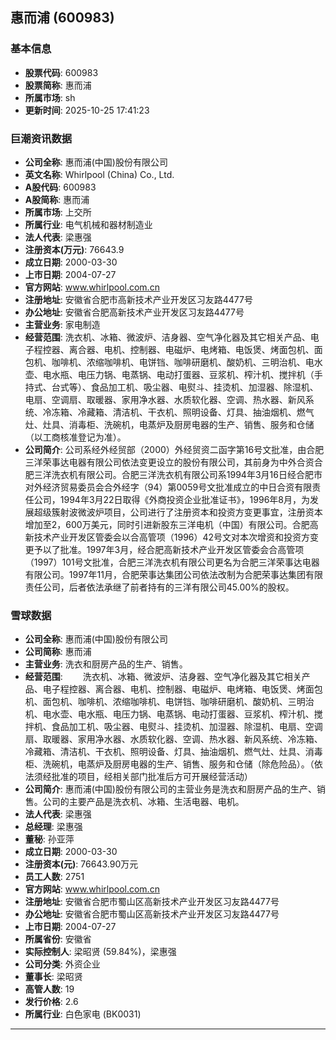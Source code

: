 ## 惠而浦 (600983)

### 基本信息

- **股票代码**: 600983
- **股票简称**: 惠而浦
- **所属市场**: sh
- **更新时间**: 2025-10-25 17:41:23

### 巨潮资讯数据

- **公司全称**: 惠而浦(中国)股份有限公司
- **英文名称**: Whirlpool (China) Co., Ltd.
- **A股代码**: 600983
- **A股简称**: 惠而浦
- **所属市场**: 上交所
- **所属行业**: 电气机械和器材制造业
- **法人代表**: 梁惠强
- **注册资本(万元)**: 76643.9
- **成立日期**: 2000-03-30
- **上市日期**: 2004-07-27
- **官方网站**: www.whirlpool.com.cn
- **注册地址**: 安徽省合肥市高新技术产业开发区习友路4477号
- **办公地址**: 安徽省合肥高新技术产业开发区习友路4477号
- **主营业务**: 家电制造
- **经营范围**: 洗衣机、冰箱、微波炉、洁身器、空气净化器及其它相关产品、电子程控器、离合器、电机、控制器、电磁炉、电烤箱、电饭煲、烤面包机、面包机、咖啡机、浓缩咖啡机、电饼铛、咖啡研磨机、酸奶机、三明治机、电水壶、电水瓶、电压力锅、电蒸锅、电动打蛋器、豆浆机、榨汁机、搅拌机（手持式、台式等）、食品加工机、吸尘器、电熨斗、挂烫机、加湿器、除湿机、电扇、空调扇、取暖器、家用净水器、水质软化器、空调、热水器、新风系统、冷冻箱、冷藏箱、清洁机、干衣机、照明设备、灯具、抽油烟机、燃气灶、灶具、消毒柜、洗碗机，电蒸炉及厨房电器的生产、销售、服务和仓储（以工商核准登记为准）。
- **公司简介**: 公司系经外经贸部（2000）外经贸资二函字第16号文批准，由合肥三洋荣事达电器有限公司依法变更设立的股份有限公司，其前身为中外合资合肥三洋洗衣机有限公司。合肥三洋洗衣机有限公司系1994年3月16日经合肥市对外经济贸易委员会合外经字（94）第0059号文批准成立的中日合资有限责任公司，1994年3月22日取得《外商投资企业批准证书》，1996年8月，为发展超级簇射波微波炉项目，公司进行了注册资本和投资方变更事宜，注册资本增加至2，600万美元，同时引进新股东三洋电机（中国）有限公司。合肥高新技术产业开发区管委会以合高管项（1996）42号文对本次增资和投资方变更予以了批准。1997年3月，经合肥高新技术产业开发区管委会合高管项（1997）101号文批准，合肥三洋洗衣机有限公司更名为合肥三洋荣事达电器有限公司。1997年11月，合肥荣事达集团公司依法改制为合肥荣事达集团有限责任公司，后者依法承继了前者持有的三洋有限公司45.00%的股权。

### 雪球数据

- **公司全称**: 惠而浦(中国)股份有限公司
- **公司简称**: 惠而浦
- **主营业务**: 洗衣和厨房产品的生产、销售。
- **经营范围**: 　　洗衣机、冰箱、微波炉、洁身器、空气净化器及其它相关产品、电子程控器、离合器、电机、控制器、电磁炉、电烤箱、电饭煲、烤面包机、面包机、咖啡机、浓缩咖啡机、电饼铛、咖啡研磨机、酸奶机、三明治机、电水壶、电水瓶、电压力锅、电蒸锅、电动打蛋器、豆浆机、榨汁机、搅拌机、食品加工机、吸尘器、电熨斗、挂烫机、加湿器、除湿机、电扇、空调扇、取暖器、家用净水器、水质软化器、空调、热水器、新风系统、冷冻箱、冷藏箱、清洁机、干衣机、照明设备、灯具、抽油烟机、燃气灶、灶具、消毒柜、洗碗机，电蒸炉及厨房电器的生产、销售、服务和仓储（除危险品）。（依法须经批准的项目，经相关部门批准后方可开展经营活动）
- **公司简介**: 惠而浦(中国)股份有限公司的主营业务是洗衣和厨房产品的生产、销售。公司的主要产品是洗衣机、冰箱、生活电器、电机。
- **法人代表**: 梁惠强
- **总经理**: 梁惠强
- **董秘**: 孙亚萍
- **成立日期**: 2000-03-30
- **注册资本(元)**: 76643.90万元
- **员工人数**: 2751
- **官方网站**: www.whirlpool.com.cn
- **注册地址**: 安徽省合肥市蜀山区高新技术产业开发区习友路4477号
- **办公地址**: 安徽省合肥市蜀山区高新技术产业开发区习友路4477号
- **上市日期**: 2004-07-27
- **所属省份**: 安徽省
- **实际控制人**: 梁昭贤 (59.84%)，梁惠强
- **公司分类**: 外资企业
- **董事长**: 梁昭贤
- **高管人数**: 19
- **发行价格**: 2.6
- **所属行业**: 白色家电 (BK0031)

---